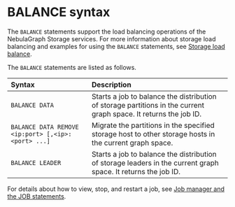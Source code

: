 # BALANCE syntax

The `BALANCE` statements support the load balancing operations of the NebulaGraph Storage services. For more information about storage load balancing and examples for using the `BALANCE` statements, see [Storage load balance](../8.service-tuning/load-balance.md).

The `BALANCE` statements are listed as follows.

|Syntax|Description|
|:---|:---|
|`BALANCE DATA`| Starts a job to balance the distribution of storage partitions in the current graph space. It returns the job ID. |
|`BALANCE DATA REMOVE <ip:port> [,<ip>:<port> ...]`| Migrate the partitions in the specified storage host to other storage hosts in the current graph space. |
|`BALANCE LEADER`| Starts a job to balance the distribution of storage leaders in the current graph space. It returns the job ID. |
<!-- balance-3.1
|`BALANCE IN ZONE [REMOVE <ip>:<port> [,<ip>:<port> ...]]`| Starts a job to balance the distribution of storage partitions in each zone in the current graph space. It returns the job ID. You can use the `REMOVE` option to specify the Storage services that you want to clear. The partitions of these services will be moved to other services for easy maintenance.|
|`BALANCE ACROSS ZONE [REMOVE "zone_name" [,"zone_name" ...]]`| Starts a job to balance the distribution of storage partitions across each zone in the current graph space. It returns the job ID. You can use the `REMOVE` option to specify the zones that you want to clear. The partitions of these services will be moved to other services for easy maintenance.|


!!! note

    `REMOVE` can only clear the partitions of the current graph space. If a Storage service has a large number of graph spaces, you need to switch to all different graph spaces to perform the `REMOVE` operation.
-->

For details about how to view, stop, and restart a job, see [Job manager and the JOB statements](../3.ngql-guide/4.job-statements.md).
